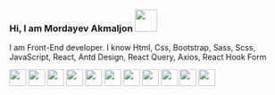 ### Hi, I am Mordayev Akmaljon <img src="https://media3.giphy.com/media/hvRJCLFzcasrR4ia7z/giphy.gif" width=40px>


I am Front-End developer. I know Html, Css, Bootstrap, Sass, Scss, JavaScript, React, Antd Design, React Query, Axios, React Hook Form

<code><img src="https://upload.wikimedia.org/wikipedia/commons/thumb/6/61/HTML5_logo_and_wordmark.svg/2048px-HTML5_logo_and_wordmark.svg.png" height=30px></code>
<code><img src="https://upload.wikimedia.org/wikipedia/commons/thumb/d/d5/CSS3_logo_and_wordmark.svg/1452px-CSS3_logo_and_wordmark.svg.png" height=30px></code>
<code><img src="https://upload.wikimedia.org/wikipedia/commons/thumb/b/b2/Bootstrap_logo.svg/1200px-Bootstrap_logo.svg.png" height=30px></code>
<code><img src="https://upload.wikimedia.org/wikipedia/commons/thumb/9/96/Sass_Logo_Color.svg/2560px-Sass_Logo_Color.svg.png" height=30px></code>
<code><img src="https://upload.wikimedia.org/wikipedia/commons/thumb/9/96/Sass_Logo_Color.svg/2560px-Sass_Logo_Color.svg.png" height=30px></code>
<code><img src="https://upload.wikimedia.org/wikipedia/commons/thumb/9/96/Sass_Logo_Color.svg/2560px-Sass_Logo_Color.svg.png" height=30px></code>
<code><img src="https://upload.wikimedia.org/wikipedia/commons/thumb/a/a7/React-icon.svg/2300px-React-icon.svg.png" height=30px></code>
<code><img src="https://www.shutterstock.com/image-vector/ant-vector-design-logo-illustration-600w-1642003918.jpg" height=30px></code>
<code><img src="https://seeklogo.com/images/R/react-query-logo-1340EA4CE9-seeklogo.com.png" height=30px></code>
<code><img src="https://seeklogo.com/images/R/react-query-logo-1340EA4CE9-seeklogo.com.png" height=30px></code>
<code><img src="https://i.ytimg.com/vi/nF4vw3efUwY/maxresdefault.jpg" height=30px></code>

<!--
**akmaljonmordayev/akmaljonmordayev** is a ✨ _special_ ✨ repository because its `README.md` (this file) appears on your GitHub profile.

Here are some ideas to get you started:

- 🔭 I’m currently working on ...
- 🌱 I’m currently learning ...
- 👯 I’m looking to collaborate on ...
- 🤔 I’m looking for help with ...
- 💬 Ask me about ...
- 📫 How to reach me: ...
- 😄 Pronouns: ...
- ⚡ Fun fact: ...
-->

